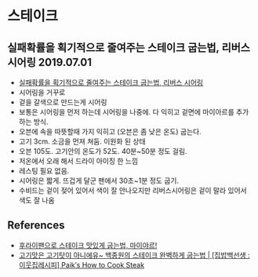 # 스테이크

## 실패확률을 획기적으로 줄여주는 스테이크 굽는법, 리버스 시어링 2019.07.01
* [실패확률을 획기적으로 줄여주는 스테이크 굽는법, 리버스 시어링](https://youtu.be/TVbiWOYqMAA)
* 시어링을 거꾸로
* 겉을 갈색으로 만드는게 시어링
* 보통은 시어링을 먼저 하는데 시어링을 나중에. 다 익히고 겉면에 마이아르를 추가하는 방식.
* 오븐에 속을 따뜻할때 가지 익히고 (오븐은 좀 낮은 온도) 굽는다.
* 고기 3cm. 소금을 먼져 쳐둠. 이원화 된 상태
* 오븐 105도. 고기안의 온도가 52도. 40분~50분 정도 걸림.
* 저온에서 오래 해서 드라이 아이징 한 느낌
* 레스팅 필요 없음.
* 시어링은 짧게. 뜨겁게 달군 팬에서 30초~1분 정도 굽기.
* 수비드는 겉이 젖어 있어서 색이 잘 안나오지만 리버스시어링은 겉이 말라 있어서 색도 잘 나옴


## References
* [후라이팬으로 스테이크 맛있게 굽는법, 마이야르!](https://www.youtube.com/watch?v=4LedZRQhLQc)
* [고기맛은 고기탓이 아니에유~ 백종원의 스테이크 완벽하게 굽는법 | [집밥백선생 : 이웃집레시피] Paik′s How to Cook Steak](https://www.youtube.com/watch?v=thkD_x6_eaM)
